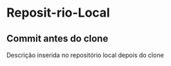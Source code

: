 # Reposit-rio-Local
## Commit antes do clone
Descrição inserida no repositório local depois do clone



